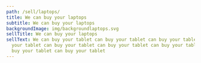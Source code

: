 ```yaml
---
path: /sell/laptops/
title: We can buy your laptops
subtitle: We can buy your laptops
backgroundImage: img/backgroundlaptops.svg
sellTitle: We can buy your laptops
sellText: We can buy your tablet can buy your tablet can buy your tablet can buy
  your tablet can buy your tablet can buy your tablet can buy your tablet can
  buy your tablet can buy your tablet
---
```

